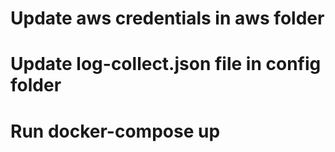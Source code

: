 # Update aws credentials in aws folder

# Update log-collect.json file in config folder

# Run docker-compose up 
